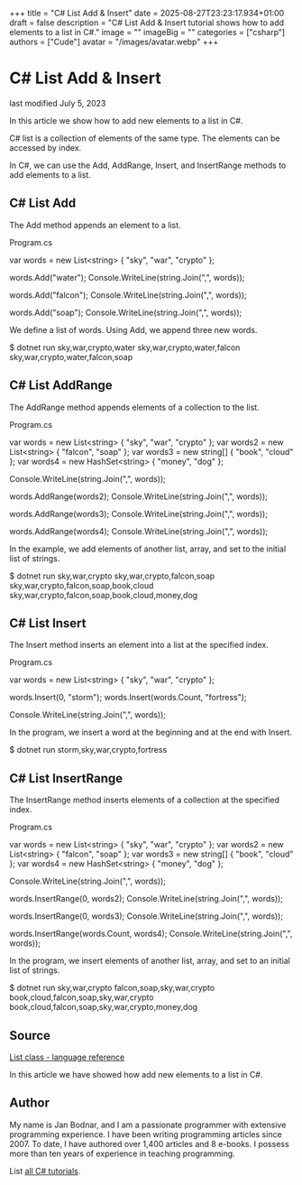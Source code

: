 +++
title = "C# List Add & Insert"
date = 2025-08-27T23:23:17.934+01:00
draft = false
description = "C# List Add & Insert tutorial shows how to add elements to a list in C#."
image = ""
imageBig = ""
categories = ["csharp"]
authors = ["Cude"]
avatar = "/images/avatar.webp"
+++

# C# List Add &amp; Insert

last modified July 5, 2023

 

In this article we show how to add new elements to a list in C#.

C# list is a collection of elements of the same type. The elements can be
accessed by index.

In C#, we can use the Add, AddRange,
Insert, and InsertRange methods to add elements to a
list.

## C# List Add

The Add method appends an element to a list.

Program.cs
  

var words = new List&lt;string&gt; { "sky", "war", "crypto" };

words.Add("water");
Console.WriteLine(string.Join(",", words));

words.Add("falcon");
Console.WriteLine(string.Join(",", words));

words.Add("soap");
Console.WriteLine(string.Join(",", words));

We define a list of words. Using Add, we append three new
words.

$ dotnet run
sky,war,crypto,water
sky,war,crypto,water,falcon
sky,war,crypto,water,falcon,soap

## C# List AddRange

The AddRange method appends elements of a collection to the list.

Program.cs
  

var words = new List&lt;string&gt; { "sky", "war", "crypto" };
var words2 = new List&lt;string&gt; { "falcon", "soap" };
var words3 = new string[] { "book", "cloud" };
var words4 = new HashSet&lt;string&gt; { "money", "dog" };

Console.WriteLine(string.Join(",", words));

words.AddRange(words2);
Console.WriteLine(string.Join(",", words));

words.AddRange(words3);
Console.WriteLine(string.Join(",", words));

words.AddRange(words4);
Console.WriteLine(string.Join(",", words));

In the example, we add elements of another list, array, and set to the initial
list of strings.

$ dotnet run
sky,war,crypto
sky,war,crypto,falcon,soap
sky,war,crypto,falcon,soap,book,cloud
sky,war,crypto,falcon,soap,book,cloud,money,dog

## C# List Insert

The Insert method inserts an element into a list at the specified
index.

Program.cs
  

var words = new List&lt;string&gt; { "sky", "war", "crypto" };

words.Insert(0, "storm");
words.Insert(words.Count, "fortress");

Console.WriteLine(string.Join(",", words));

In the program, we insert a word at the beginning and at the end with
Insert.

$ dotnet run
storm,sky,war,crypto,fortress

## C# List InsertRange

The InsertRange method inserts elements of a collection at the
specified index.

Program.cs
  

var words = new List&lt;string&gt; { "sky", "war", "crypto" };
var words2 = new List&lt;string&gt; { "falcon", "soap" };
var words3 = new string[] { "book", "cloud" };
var words4 = new HashSet&lt;string&gt; { "money", "dog" };

Console.WriteLine(string.Join(",", words));

words.InsertRange(0, words2);
Console.WriteLine(string.Join(",", words));

words.InsertRange(0, words3);
Console.WriteLine(string.Join(",", words));

words.InsertRange(words.Count, words4);
Console.WriteLine(string.Join(",", words));

In the program, we insert elements of another list, array, and set to an initial
list of strings.

$ dotnet run 
sky,war,crypto
falcon,soap,sky,war,crypto
book,cloud,falcon,soap,sky,war,crypto
book,cloud,falcon,soap,sky,war,crypto,money,dog

## Source

[List class - language reference](https://learn.microsoft.com/en-us/dotnet/api/system.collections.generic.list-1?view=net-8.0)

    

In this article we have showed how add new elements to a list in C#.

## Author

My name is Jan Bodnar, and I am a passionate programmer with extensive
programming experience. I have been writing programming articles since 2007.
To date, I have authored over 1,400 articles and 8 e-books. I possess more
than ten years of experience in teaching programming.

List [all C# tutorials](/csharp/).